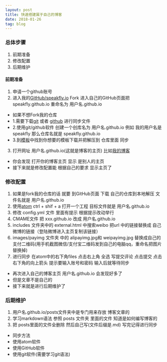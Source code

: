 ```yaml
---
layout: post
title: 快速搭建属于自己的博客
date: 2018-01-26
tag: blog
---
```


### 总体步骤
1. 前期准备
2. 修改配置
3. 后期维护

#### 前期准备
1. 申请一个github账号
2. 进入我的[GitHub/speakfly.io](https://github.com/speakfly/speakfly.github.io) Fork  进入自己的GitHub页面把 speakfly.github.io 重命名为 用户名.github.io
  * 如果不想Fork我的仓库
  * 1.需要下载[git](https://git-scm.com/) 或者 [github](https://desktop.github.com/) 进行同步文件
  * 2.使用git/github软件  创建一个创库名为 用户名.github.io  例如 我的用户名是speakfly  那么仓库名就是 speakfly.github.io
  * 3.到[模板](http://jekyllthemes.org/)中找到你想要的模板下载并把解压到 仓库里面 同步
3. 打开网址 用户名.github.io(这就是博客的主页)  比如[我的博客](https://speakfly.github.io)
  * 你会发现 打开你的博客主页 显示 是别人的主页
  * 接下来就是修改配置能  根据自己的要求 显示主页了

### 修改配置
1. 如果是fork我的仓库的话 就要 到GitHub页面 下载 自己的仓库到本地解压  文件名就是 用户名.github.io
2. 使用[atom](https://atom.io/) ctrl + shif + a 打开一个工程  目标文件就是 用户名.github.io
3. 修改 config.yml 文件 里面有提示 根据提示改动举行
4. CMAME文件 把  xxx.github.io  改成 用户名.github.io
5. includes 文件夹中的 external.html 中搜索weibo  把url 中的链接替换成 自己微博的链接（登陆微博进入主页复制该链接）
6. images/payimg 文件夹 中的 alipayimg.jpg和 weipayimg.jpg 替换成自己的支付二维码(用手机截图微信/支付宝二维码发到自己的电脑qq，重命名把图片替换掉)
7. 进行同步   在atom中的右下角files 点击右上角 全选 写提交评论 点击提交 点击右下角的向上箭头 提示要输入账号和密码 输入后就等待同步
  * 再次进入自己的博客主页 用户名.github.io  会发现好多了
  * 但是文章不是自己的
  * 接下来就是进行后期维护了

### 后期维护
1. 用户名.github.io/posts文件夹中是专门用来存放 博客文章的
2. 学习markdown语法  参照 posts 文件夹 里面的文件 知道是如何编写博客的
3. 把 posts里面的文件全删除 然后自己写(文件后缀是.md)  写完记得进行同步
  * 同步方法
  * 使用atom软件
  * 使用GitHub软件  
  * 使用git软件(需要学习git语法)
